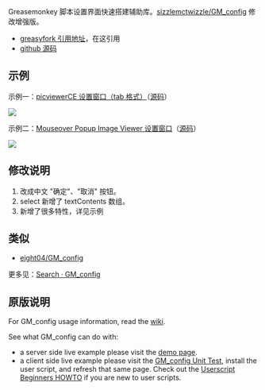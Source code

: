 Greasemonkey 脚本设置界面快速搭建辅助库。[sizzlemctwizzle/GM_config](https://github.com/sizzlemctwizzle/GM_config) 修改增强版。

- [greasyfork 引用地址](https://greasyfork.org/zh-CN/scripts/6158-gm-config-cn)，在这引用
- [github 源码](https://github.com/ywzhaiqi/GM_config)

## 示例

示例一：[picviewerCE 设置窗口（tab 格式）][example_picviewerCE.html]（[源码][raw_picviewerCE.html]）

![][example_picviewerCE.jpg]

示例二：[Mouseover Popup Image Viewer 设置窗口][example_MPIV.html]（[源码][raw_MPIV.html]）

![][example_MPIV.jpg]

## 修改说明

1. 改成中文 "确定"、"取消" 按钮。
2. select 新增了 textContents 数组。
3. 新增了很多特性，详见示例

## 类似

- [eight04/GM_config](https://github.com/eight04/GM_config)

更多见：[Search · GM_config](https://github.com/search?q=GM_config&ref=opensearch)


## 原版说明

For GM_config usage information, read the [wiki](https://github.com/sizzlemctwizzle/GM_config/wiki/).

See what GM_config can do with:

* a server side live example please visit the [demo page](https://sizzlemctwizzle.github.io/GM_config/).
* a client side live example please visit the [GM_config Unit Test](https://openuserjs.org/scripts/sizzle/The_GM_config_Unit_Test), install the user script, and refresh that same page. Check out the [Userscript Beginners HOWTO](https://openuserjs.org/about/Userscript-Beginners-HOWTO) if you are new to user scripts.


[example_picviewerCE.html]: http://rawgit.com/ywzhaiqi/GM_config/master/example/picviewerCE.html
[example_picviewerCE.jpg]: https://github.com/ywzhaiqi/GM_config/raw/master/docs/example_picviewerCE.jpg
[raw_picviewerCE.html]: https://github.com/ywzhaiqi/GM_config/blob/master/example/picviewerCE.html
[example_MPIV.html]: http://rawgit.com/ywzhaiqi/GM_config/master/example/Mouseover_Popup_Image_Viewer.html
[example_MPIV.jpg]: https://github.com/ywzhaiqi/GM_config/raw/master/docs/example_Mouseover_Popup_Image_Viewer.jpg
[raw_MPIV.html]: https://github.com/ywzhaiqi/GM_config/blob/master/example/Mouseover_Popup_Image_Viewer.html